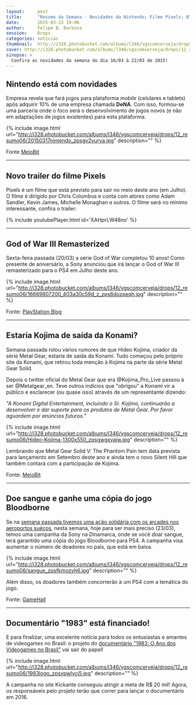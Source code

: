 ```yaml
---
layout:     post
title:      "Resumo da Semana - Novidades da Nintendo; Filme Pixels; Bloodborne; Hideo Kojima; God of War e mais.. "
date:       2015-03-23 19:00
author:     Felipe B. Barbosa
session:    Drops
categories: noticias
thumbnail:  http://i328.photobucket.com/albums/l346/vgscomcerveja/drops/12_resumo06/post_thumbnail_zpsimdws7tl.jpg
cover: http://i328.photobucket.com/albums/l346/vgscomcerveja/drops/12_resumo06/post_header_zpsuwdbmcaz.jpg
sinopse: >
  Confira as novidades da semana do dia 16/03 à 22/03 de 2015!
---
```

## Nintendo está com novidades

Empresa revela que fará jogos para plataforma *mobile* (celulares e tablets) após adquirir 10% de uma empresa chamada **DeNA**. Com isso, formou-se uma parceria onde o foco será o desenvolvimento de jogos novos (e não em adaptações de jogos existentes) para esta plataforma.

{% include image.html url="http://i328.photobucket.com/albums/l346/vgscomcerveja/drops/12_resumo06/20150317nintendo_zpsgv2vurya.jpg" description="" %}

Fonte [MeioBit](http://meiobit.com/312308/nintendo-se-rende-aos-smartphones-e-anuncia-novo-console/)

---

## Novo trailer do filme Pixels

Pixels é um filme que está previsto para sair no meio deste ano (em Julho). O filme é dirigido por Chris Columbus e conta com atores como Adam Sandler, Kevin James, Michelle Monaghan e outros. O filme será no mínimo interessante, confira o trailer:

{% include youtubePlayer.html id='XAHprLW48no' %}

---

## God of War III Remasterized

Sexta-feira passada (20/03) a série God of War completou 10 anos! Como presente de aniversário, a Sony anunciou que irá lançar o God of War III remasterizado para o PS4 em Julho deste ano.

{% include image.html url="http://i328.photobucket.com/albums/l346/vgscomcerveja/drops/12_resumo06/16669807200_403a30c59d_z_zps6dozpeqh.jpg" description="" %}

Fonte: [PlayStation Blog](http://blog.br.playstation.com/2015/03/20/god-of-war-iii-remastered-ps4-lanca-em-14-de-julho/)

---

## Estaria Kojima de saída da Konami?

Semana passada rolou vários rumores de que Hideo Kojima, criador da série Metal Gear, estaria de saída da Konami. Tudo começou pelo próprio site da Konami, que retirou toda menção à Kojima na parte da série Metal Gear Solid.

Depois o twitter oficial do Metal Gear que era @Kojima_Pro_Live passou à ser @Metalgear_en. Teve outros indícios que "obrigou" a Konami vir a público e esclarecer (ou quase isso) através de um representante dizendo:

*"A Konami Digital Entertainment, incluindo o Sr. Kojima, continuarão a desenvolver e dar suporte para os produtos de Metal Gear. Por favor aguardem por anúncios futuros."*

{% include image.html url="http://i328.photobucket.com/albums/l346/vgscomcerveja/drops/12_resumo06/Hideo-Kojima-1300x550_zpsgwgxyajw.jpg" description="" %}

Lembrando que Metal Gear Solid V: The Phantom Pain tem data prevista para lançamento em Setembro deste ano e ainda tem o novo Silent Hill que também contará com a participação de Kojima.

Fonte: [MeioBit](http://meiobit.com/312532/hideo-kojima-estaria-prestes-a-deixar-a-konami/)

---

## Doe sangue e ganhe uma cópia do jogo Bloodborne

Se na [semana passada tivemos uma ação solidária com os arcades nos aeroportos suécos](/noticias/2015/03/16/resumo-da-semana.html), nesta semana, hoje para ser mais preciso (23/03), temos uma campanha da Sony na Dinamarca, onde se você doar sangue, terá garantido uma cópia do jogo Bloodborne para PS4. A campanha visa aumentar o número de doadores no país, que está em baixa.

{% include image.html url="http://i328.photobucket.com/albums/l346/vgscomcerveja/drops/12_resumo06/sangue_zpsfkmozyh6.jpg" description="" %}

Além disso, os doadores também concorrerão à um PS4 com a temática do jogo.

Fonte: [GameHall](http://gamehall.uol.com.br/v10/doe-sangue-e-ganhe-uma-copia-de-bloodborne/)

---

## Documentário "1983" está financiado!

E para finalizar, uma excelente notícia para todos os entusiastas e amantes de videogames no Brasil: o projeto do [documentário "1983: O Ano dos Videogames no Brasil"](/noticias/2015/03/03/documentario-1983-ano-dos-videogames-no-brasil.html) vai sair do papel!

{% include image.html url="http://i328.photobucket.com/albums/l346/vgscomcerveja/drops/12_resumo06/1983logo_zpsvpwlyci5.jpg" description="" %}

A campanha no site Kickante conseguiu atingir a meta de R$ 20 mil! Agora, os responsáveis pelo projeto terão que correr para lançar o documentário em 2016.
